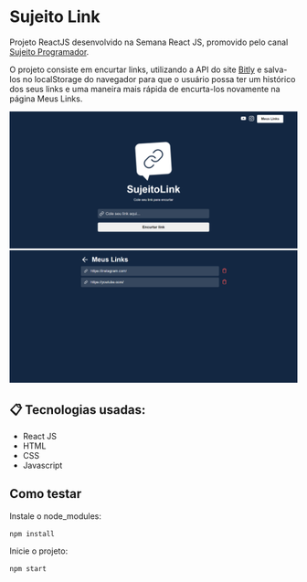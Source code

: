 # Sujeito Link
<p>Projeto ReactJS desenvolvido na Semana React JS, promovido pelo canal <a href="https://www.youtube.com/c/sujeitoprogramador" target="_blank">Sujeito Programador</a>.</p> 
<p>O projeto consiste em encurtar links, utilizando a API do site <a href="https://bitly.com/" target="_blank">Bitly</a> e salva-los no localStorage do navegador para que o usuário possa ter um histórico dos seus links e uma maneira mais rápida de encurta-los novamente na página Meus Links.</p>

![Imagem do projeto](/SujeitoLink.png)
![Imagem da página Meus Links](/SujeitoLink-MeusLinks.png)

## 📋 Tecnologias usadas:
- React JS
- HTML
- CSS
- Javascript

## Como testar 

Instale o node_modules:
```
npm install
```

Inicie o projeto:
```
npm start
```
